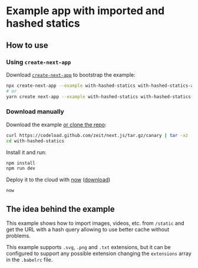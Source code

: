 # Example app with imported and hashed statics

## How to use

### Using `create-next-app`

Download [`create-next-app`](https://github.com/segmentio/create-next-app) to bootstrap the example:

```bash
npx create-next-app --example with-hashed-statics with-hashed-statics-app
# or
yarn create next-app --example with-hashed-statics with-hashed-statics-app
```

### Download manually

Download the example [or clone the repo](https://github.com/zeit/next.js):

```bash
curl https://codeload.github.com/zeit/next.js/tar.gz/canary | tar -xz --strip=2 next.js-canary/examples/with-hashed-statics
cd with-hashed-statics
```

Install it and run:

```bash
npm install
npm run dev
```

Deploy it to the cloud with [now](https://zeit.co/now) ([download](https://zeit.co/download))

```bash
now
```

## The idea behind the example

This example shows how to import images, videos, etc. from `/static` and get the URL with a hash query allowing to use better cache without problems.

This example supports `.svg`, `.png` and `.txt` extensions, but it can be configured to support any possible extension changing the `extensions` array in the `.babelrc` file.